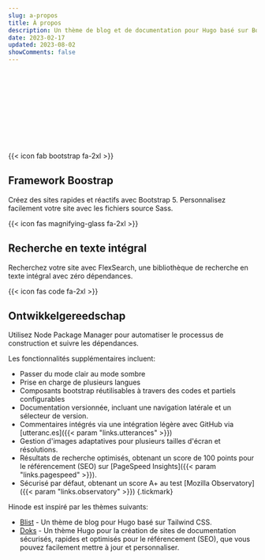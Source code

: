 ```yaml
---
slug: a-propos
title: À propos
description: Un thème de blog et de documentation pour Hugo basé sur Bootstrap 5.
date: 2023-02-17
updated: 2023-08-02
showComments: false
---
```


<p class="text-center"><svg class="img-fluid w-50"><use href="/img/logo_var.svg#logo"></use></svg></p>

<section class="section section-sm mt-5">
  <div class="container-fluid">
    <div class="row justify-content-center text-center">
    <div class="row justify-content-center text-center">
      <div class="col-lg-4">
        {{< icon fab bootstrap fa-2xl >}}
        <h2 class="h4">Framework Boostrap</h2>
        <p>Créez des sites rapides et réactifs avec Bootstrap 5. Personnalisez facilement votre site avec les fichiers source Sass.</p>
      </div>
      <div class="col-lg-4">
        {{< icon fas magnifying-glass fa-2xl >}}
        <h2 class="h4">Recherche en texte intégral</h2>
        <p>Recherchez votre site avec FlexSearch, une bibliothèque de recherche en texte intégral avec zéro dépendances.</p>
      </div>
      <div class="col-lg-4">
        {{< icon fas code fa-2xl >}}
        <h2 class="h4">Ontwikkelgereedschap</h2>
        <p>Utilisez Node Package Manager pour automatiser le processus de construction et suivre les dépendances.</p>
      </div>
    </div>
  </div>
</section>

Les fonctionnalités supplémentaires incluent:

- Passer du mode clair au mode sombre
- Prise en charge de plusieurs langues
- Composants bootstrap réutilisables à travers des codes et partiels configurables
- Documentation versionnée, incluant une navigation latérale et un sélecteur de version.
- Commentaires intégrés via une intégration légère avec GitHub via [utteranc.es]({{< param "links.utterances" >}})
- Gestion d'images adaptatives pour plusieurs tailles d'écran et résolutions.
- Résultats de recherche optimisés, obtenant un score de 100 points pour le référencement (SEO) sur [PageSpeed Insights]({{< param "links.pagespeed" >}}).
- Sécurisé par défaut, obtenant un score A+ au test [Mozilla Observatory]({{< param "links.observatory" >}})
  {.tickmark}

Hinode est inspiré par les thèmes suivants:

- [Blist](https://github.com/apvarun/blist-hugo-theme) - Un thème de blog pour Hugo basé sur Tailwind CSS.
- [Doks](https://github.com/h-enk/doks) - Un thème Hugo pour la création de sites de documentation sécurisés, rapides et optimisés pour le référencement (SEO), que vous pouvez facilement mettre à jour et personnaliser.
